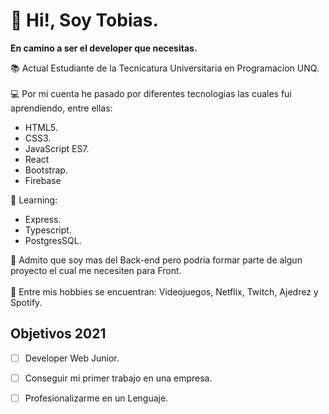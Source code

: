 # 👋 Hi!, Soy Tobias.

**En camino a ser el developer que necesitas.** <br>

 📚 Actual Estudiante de la Tecnicatura Universitaria en Programacion UNQ.<br><br>
 💻 Por mi cuenta he pasado por diferentes tecnologias las cuales fui aprendiendo, entre ellas:
  - HTML5.
  - CSS3.
  - JavaScript ES7.
  - React
  - Bootstrap.
  - Firebase
  
  💪 Learning:
  - Express.
  - Typescript.
  - PostgresSQL.

  
💛 Admito que soy mas del Back-end pero podria formar parte de algun proyecto el cual me necesiten para Front.<br><br>
🤵 Entre mis hobbies se encuentran: Videojuegos, Netflix, Twitch,  Ajedrez y Spotify. 
 
 ## Objetivos 2021
- [ ] Developer Web Junior.
- [ ] Conseguir mi primer trabajo en una empresa.
- [ ] Profesionalizarme en un Lenguaje. 

  

